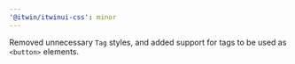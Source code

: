 ```yaml
---
'@itwin/itwinui-css': minor
---
```


Removed unnecessary `Tag` styles, and added support for tags to be used as `<button>` elements.
